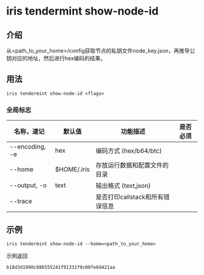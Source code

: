 # iris tendermint show-node-id

## 介绍

从<path_to_your_home>/config获取节点的私钥文件node_key.json，再推导公钥对应的地址，然后进行hex编码的结果。

## 用法

```
iris tendermint show-node-id <flags>
```

### 全局标志

| 名称，速记 | 默认值        | 功能描述                            | 是否必须 |
| --------------- | -------------- | -------------------------------------- | -------- |
| --encoding, -e  | hex            | 编码方式 (hex/b64/btc) |          |
| --home          | $HOME/.iris    | 存放运行数据和配置文件的目录 |   |
| --output, -o    | text           | 输出格式 (text,json)     |   |
| --trace         |                | 是否打印callstack和所有错误信息   |    |

## 示例

```shell
iris tendermint show-node-id --home=<path_to_your_home>
```

示例返回
```
b18d3d1990c886555241f91331f9c00fe69421aa
```

